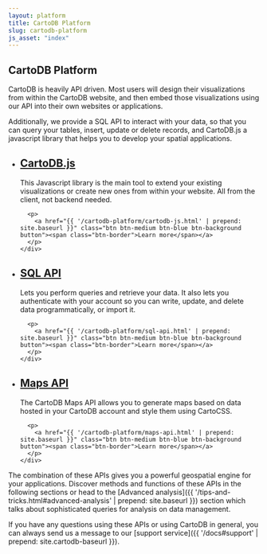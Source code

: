 ```yaml
---
layout: platform
title: CartoDB Platform
slug: cartodb-platform
js_asset: "index"
---
```


## CartoDB Platform

CartoDB is heavily API driven. Most users will design their visualizations from within the CartoDB website, and then embed those visualizations using our API into their own websites or applications.

Additionally, we provide a SQL API to interact with your data, so that you can query your tables, insert, update or delete records, and CartoDB.js a javascript library that helps you to develop your spatial applications.

<ul class="platform-list">
  <li>
    <div class="platform-lst-inner">
      <h2><a href="{{ '/cartodb-platform/cartodb-js.html' | prepend: site.baseurl }}">CartoDB.js</a></h2>
      <p class="platform-lst-content">This Javascript library is the main tool to extend your existing visualizations or create new ones from within your website. All from the client, not backend needed.</p>

      <p>
        <a href="{{ '/cartodb-platform/cartodb-js.html' | prepend: site.baseurl }}" class="btn btn-medium btn-blue btn-background button"><span class="btn-border">Learn more</span></a>
      </p>
    </div>
  </li>

  <li>
    <div class="platform-lst-inner">
      <h2><a href="{{ '/cartodb-platform/sql-api.html' | prepend: site.baseurl }}">SQL API</a></h2>
      <p class="platform-lst-content">Lets you perform queries and retrieve your data. It also lets you authenticate with your account so you can write, update, and delete data programmatically, or import it.</p>

      <p>
        <a href="{{ '/cartodb-platform/sql-api.html' | prepend: site.baseurl }}" class="btn btn-medium btn-blue btn-background button"><span class="btn-border">Learn more</span></a>
      </p>
    </div>
  </li>

  <li>
    <div class="platform-lst-inner">
      <h2><a href="{{ '/cartodb-platform/maps-api.html' | prepend: site.baseurl }}">Maps API</a></h2>
      <p class="platform-lst-content">The CartoDB Maps API allows you to generate maps based on data hosted in your CartoDB account and style them using CartoCSS.</p>

      <p>
        <a href="{{ '/cartodb-platform/maps-api.html' | prepend: site.baseurl }}" class="btn btn-medium btn-blue btn-background button"><span class="btn-border">Learn more</span></a>
      </p>
    </div>
  </li>
</ul>

The combination of these APIs gives you a powerful geospatial engine for your applications. Discover methods and functions of these APIs in the following sections or head to the [Advanced analysis]({{ '/tips-and-tricks.html#advanced-analysis' | prepend: site.baseurl }}) section which talks about sophisticated queries for analysis on data management.

If you have any questions using these APIs or using CartoDB in general, you can always send us a message to our [support service]({{ '/docs#support' | prepend: site.cartodb-baseurl }}).
